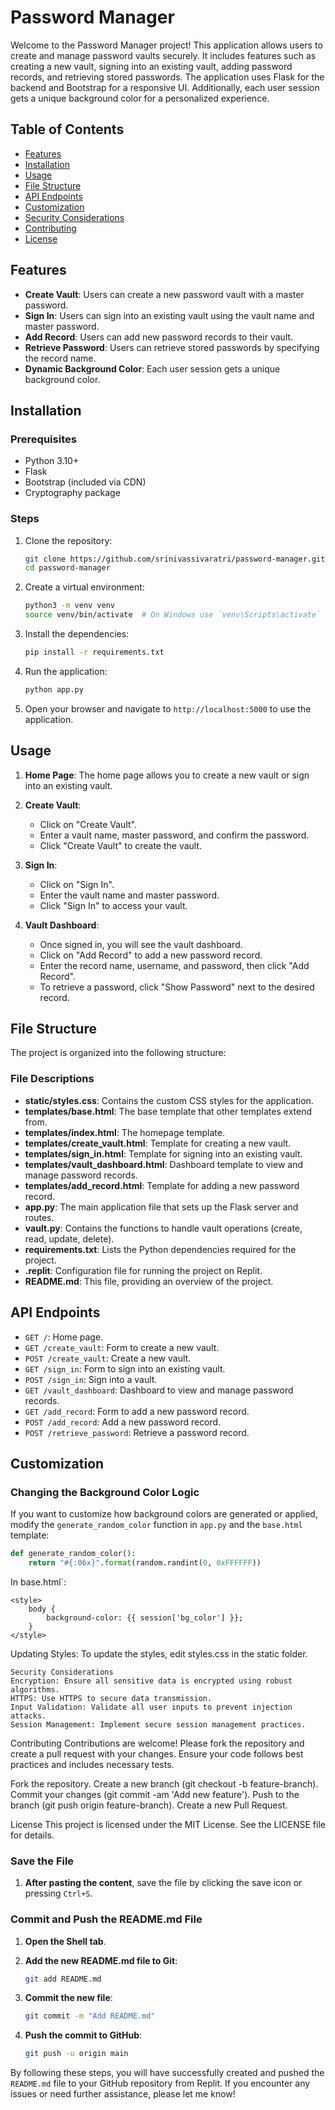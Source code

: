 # Password Manager

Welcome to the Password Manager project! This application allows users to create and manage password vaults securely. It includes features such as creating a new vault, signing into an existing vault, adding password records, and retrieving stored passwords. The application uses Flask for the backend and Bootstrap for a responsive UI. Additionally, each user session gets a unique background color for a personalized experience.

## Table of Contents

- [Features](#features)
- [Installation](#installation)
- [Usage](#usage)
- [File Structure](#file-structure)
- [API Endpoints](#api-endpoints)
- [Customization](#customization)
- [Security Considerations](#security-considerations)
- [Contributing](#contributing)
- [License](#license)

## Features

- **Create Vault**: Users can create a new password vault with a master password.
- **Sign In**: Users can sign into an existing vault using the vault name and master password.
- **Add Record**: Users can add new password records to their vault.
- **Retrieve Password**: Users can retrieve stored passwords by specifying the record name.
- **Dynamic Background Color**: Each user session gets a unique background color.

## Installation

### Prerequisites

- Python 3.10+
- Flask
- Bootstrap (included via CDN)
- Cryptography package

### Steps

1. Clone the repository:

    ```sh
    git clone https://github.com/srinivassivaratri/password-manager.git
    cd password-manager
    ```

2. Create a virtual environment:

    ```sh
    python3 -m venv venv
    source venv/bin/activate  # On Windows use `venv\Scripts\activate`
    ```

3. Install the dependencies:

    ```sh
    pip install -r requirements.txt
    ```

4. Run the application:

    ```sh
    python app.py
    ```

5. Open your browser and navigate to `http://localhost:5000` to use the application.

## Usage

1. **Home Page**: The home page allows you to create a new vault or sign into an existing vault.

2. **Create Vault**:
    - Click on "Create Vault".
    - Enter a vault name, master password, and confirm the password.
    - Click "Create Vault" to create the vault.

3. **Sign In**:
    - Click on "Sign In".
    - Enter the vault name and master password.
    - Click "Sign In" to access your vault.

4. **Vault Dashboard**:
    - Once signed in, you will see the vault dashboard.
    - Click on "Add Record" to add a new password record.
    - Enter the record name, username, and password, then click "Add Record".
    - To retrieve a password, click "Show Password" next to the desired record.

## File Structure

The project is organized into the following structure:


### File Descriptions

- **static/styles.css**: Contains the custom CSS styles for the application.
- **templates/base.html**: The base template that other templates extend from.
- **templates/index.html**: The homepage template.
- **templates/create_vault.html**: Template for creating a new vault.
- **templates/sign_in.html**: Template for signing into an existing vault.
- **templates/vault_dashboard.html**: Dashboard template to view and manage password records.
- **templates/add_record.html**: Template for adding a new password record.
- **app.py**: The main application file that sets up the Flask server and routes.
- **vault.py**: Contains the functions to handle vault operations (create, read, update, delete).
- **requirements.txt**: Lists the Python dependencies required for the project.
- **.replit**: Configuration file for running the project on Replit.
- **README.md**: This file, providing an overview of the project.

## API Endpoints

- `GET /`: Home page.
- `GET /create_vault`: Form to create a new vault.
- `POST /create_vault`: Create a new vault.
- `GET /sign_in`: Form to sign into an existing vault.
- `POST /sign_in`: Sign into a vault.
- `GET /vault_dashboard`: Dashboard to view and manage password records.
- `GET /add_record`: Form to add a new password record.
- `POST /add_record`: Add a new password record.
- `POST /retrieve_password`: Retrieve a password record.

## Customization

### Changing the Background Color Logic

If you want to customize how background colors are generated or applied, modify the `generate_random_color` function in `app.py` and the `base.html` template:

```python
def generate_random_color():
    return "#{:06x}".format(random.randint(0, 0xFFFFFF))
```


In base.html`:
```
<style>
    body {
        background-color: {{ session['bg_color'] }};
    }
</style>
```

Updating Styles:
To update the styles, edit styles.css in the static folder.

    Security Considerations
    Encryption: Ensure all sensitive data is encrypted using robust algorithms.
    HTTPS: Use HTTPS to secure data transmission.
    Input Validation: Validate all user inputs to prevent injection attacks.
    Session Management: Implement secure session management practices.

Contributing
Contributions are welcome! Please fork the repository and create a pull request with your changes. Ensure your code follows best practices and includes necessary tests.

Fork the repository.
Create a new branch (git checkout -b feature-branch).
Commit your changes (git commit -am 'Add new feature').
Push to the branch (git push origin feature-branch).
Create a new Pull Request.

License
This project is licensed under the MIT License. See the LICENSE file for details.

### Save the File

1. **After pasting the content**, save the file by clicking the save icon or pressing `Ctrl+S`.

### Commit and Push the README.md File

1. **Open the Shell tab**.

2. **Add the new README.md file to Git**:

    ```sh
    git add README.md
    ```

3. **Commit the new file**:

    ```sh
    git commit -m "Add README.md"
    ```

4. **Push the commit to GitHub**:

    ```sh
    git push -u origin main
    ```

By following these steps, you will have successfully created and pushed the `README.md` file to your GitHub repository from Replit. If you encounter any issues or need further assistance, please let me know!
